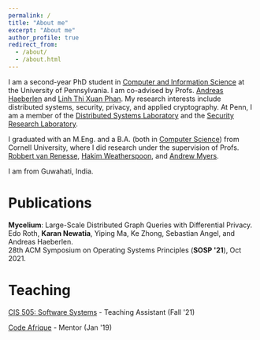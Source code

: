 ```yaml
---
permalink: /
title: "About me"
excerpt: "About me"
author_profile: true
redirect_from:
  - /about/
  - /about.html
---
```


I am a second-year PhD student in [Computer and Information Science](https://www.cis.upenn.edu/) at the University of Pennsylvania. I am co-advised by Profs. [Andreas Haeberlen](https://haeberlen.cis.upenn.edu/) and [Linh Thi Xuan Phan](https://www.cis.upenn.edu/~linhphan/). My research interests include distributed systems, security, privacy, and applied cryptography. At Penn, I am a member of the [Distributed Systems Laboratory](https://dsl.cis.upenn.edu/) and the [Security Research Laboratory](https://seclab.upenn.edu/).

I graduated with an M.Eng. and a B.A. (both in [Computer Science](https://www.cs.cornell.edu/)) from Cornell University, where I did research under the supervision of Profs. [Robbert van Renesse](https://www.cs.cornell.edu/home/rvr/), [Hakim Weatherspoon](https://www.cs.cornell.edu/~hweather/), and [Andrew Myers](https://www.cs.cornell.edu/andru/).

I am from Guwahati, India.


Publications
======
**Mycelium**: Large-Scale Distributed Graph Queries with Differential Privacy.  
Edo Roth, **Karan Newatia**, Yiping Ma, Ke Zhong, Sebastian Angel, and Andreas Haeberlen.  
28th ACM Symposium on Operating Systems Principles (**SOSP '21**), Oct 2021.

Teaching
======
[CIS 505: Software Systems](https://www.cis.upenn.edu/~cis505/) - Teaching Assistant (Fall '21)

[Code Afrique](https://codeafrique.com/) - Mentor (Jan '19)
